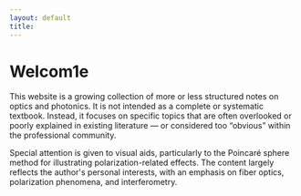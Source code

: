 ```yaml
---
layout: default
title:
---
```


# Welcom1e
This website is a growing collection of more or less structured notes on optics and photonics.
It is not intended as a complete or systematic textbook. Instead, it focuses on specific topics that are often overlooked or poorly explained in existing literature — or considered too “obvious” within the professional community.

Special attention is given to visual aids, particularly to the Poincaré sphere method for illustrating polarization-related effects.
The content largely reflects the author's personal interests, with an emphasis on fiber optics, polarization phenomena, and interferometry.

